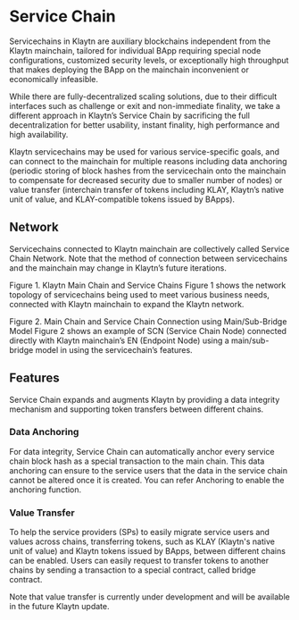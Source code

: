 # Service Chain

Servicechains in Klaytn are auxiliary blockchains independent from the Klaytn mainchain, tailored for individual BApp requiring special node configurations, customized security levels, or exceptionally high throughput that makes deploying the BApp on the mainchain inconvenient or economically infeasible.

While there are fully-decentralized scaling solutions, due to their difficult interfaces such as challenge or exit and non-immediate finality, we take a different approach in Klaytn’s Service Chain by sacrificing the full decentralization for better usability, instant finality, high performance and high availability.

Klaytn servicechains may be used for various service-specific goals, and can connect to the mainchain for multiple reasons including data anchoring (periodic storing of block hashes from the servicechain onto the mainchain to compensate for decreased security due to smaller number of nodes) or value transfer (interchain transfer of tokens including KLAY, Klaytn’s native unit of value, and KLAY-compatible tokens issued by BApps).

## Network
Servicechains connected to Klaytn mainchain are collectively called Service Chain Network. Note that the method of connection between servicechains and the mainchain may change in Klaytn’s future iterations.


Figure 1. Klaytn Main Chain and Service Chains
Figure 1 shows the network topology of servicechains being used to meet various business needs, connected with Klaytn mainchain to expand the Klaytn network.


Figure 2. Main Chain and Service Chain Connection using Main/Sub-Bridge Model
Figure 2 shows an example of SCN (Service Chain Node) connected directly with Klaytn mainchain’s EN (Endpoint Node) using a main/sub-bridge model in using the servicechain’s features.

## Features
Service Chain expands and augments Klaytn by providing a data integrity mechanism and supporting token transfers between different chains.

### Data Anchoring
For data integrity, Service Chain can automatically anchor every service chain block hash as a special transaction to the main chain. This data anchoring can ensure to the service users that the data in the service chain cannot be altered once it is created. You can refer Anchoring to enable the anchoring function.

### Value Transfer
To help the service providers (SPs) to easily migrate service users and values across chains, transferring tokens, such as KLAY (Klaytn's native unit of value) and Klaytn tokens issued by BApps, between different chains can be enabled. Users can easily request to transfer tokens to another chains by sending a transaction to a special contract, called bridge contract.

Note that value transfer is currently under development and will be available in the future Klaytn update.
